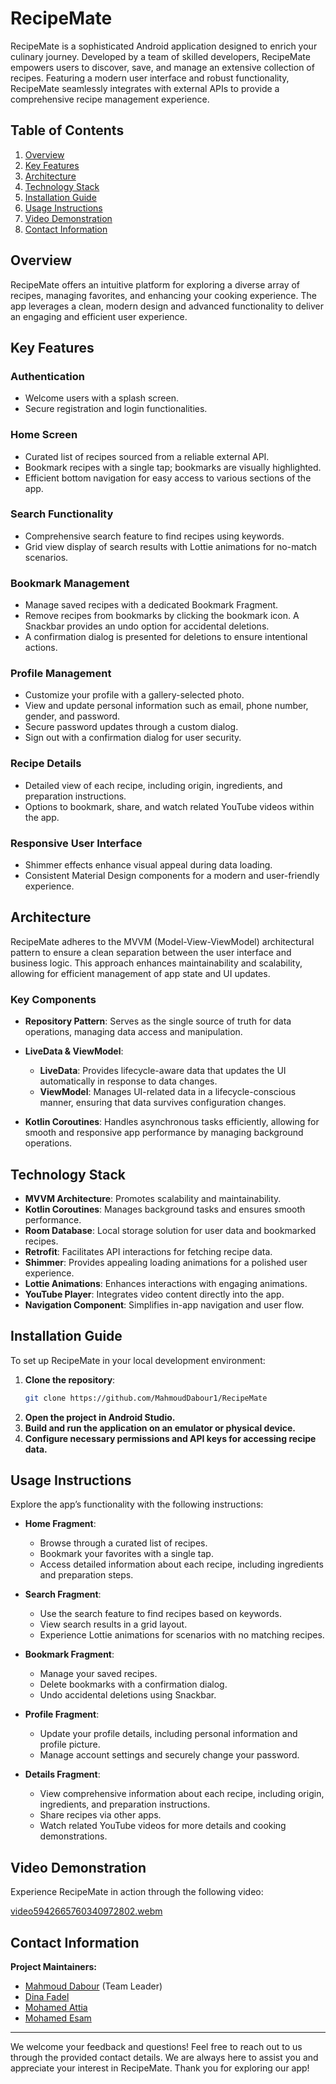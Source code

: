 # RecipeMate

RecipeMate is a sophisticated Android application designed to enrich your culinary journey. Developed by a team of skilled developers, RecipeMate empowers users to discover, save, and manage an extensive collection of recipes. Featuring a modern user interface and robust functionality, RecipeMate seamlessly integrates with external APIs to provide a comprehensive recipe management experience.

## Table of Contents

1. [Overview](#overview)
2. [Key Features](#key-features)
3. [Architecture](#architecture)
4. [Technology Stack](#technology-stack)
5. [Installation Guide](#installation-guide)
6. [Usage Instructions](#usage-instructions)
7. [Video Demonstration](#video-demonstration)
8. [Contact Information](#contact-information)

## Overview

RecipeMate offers an intuitive platform for exploring a diverse array of recipes, managing favorites, and enhancing your cooking experience. The app leverages a clean, modern design and advanced functionality to deliver an engaging and efficient user experience.

## Key Features

### Authentication

- Welcome users with a splash screen.
- Secure registration and login functionalities.

### Home Screen

- Curated list of recipes sourced from a reliable external API.
- Bookmark recipes with a single tap; bookmarks are visually highlighted.
- Efficient bottom navigation for easy access to various sections of the app.

### Search Functionality

- Comprehensive search feature to find recipes using keywords.
- Grid view display of search results with Lottie animations for no-match scenarios.

### Bookmark Management

- Manage saved recipes with a dedicated Bookmark Fragment.
- Remove recipes from bookmarks by clicking the bookmark icon. A Snackbar provides an undo option for accidental deletions.
- A confirmation dialog is presented for deletions to ensure intentional actions.

### Profile Management

- Customize your profile with a gallery-selected photo.
- View and update personal information such as email, phone number, gender, and password.
- Secure password updates through a custom dialog.
- Sign out with a confirmation dialog for user security.

### Recipe Details

- Detailed view of each recipe, including origin, ingredients, and preparation instructions.
- Options to bookmark, share, and watch related YouTube videos within the app.

### Responsive User Interface

- Shimmer effects enhance visual appeal during data loading.
- Consistent Material Design components for a modern and user-friendly experience.

## Architecture

RecipeMate adheres to the MVVM (Model-View-ViewModel) architectural pattern to ensure a clean separation between the user interface and business logic. This approach enhances maintainability and scalability, allowing for efficient management of app state and UI updates.

### Key Components

- **Repository Pattern**: Serves as the single source of truth for data operations, managing data access and manipulation.
  
- **LiveData & ViewModel**: 
  - **LiveData**: Provides lifecycle-aware data that updates the UI automatically in response to data changes.
  - **ViewModel**: Manages UI-related data in a lifecycle-conscious manner, ensuring that data survives configuration changes.
  
- **Kotlin Coroutines**: Handles asynchronous tasks efficiently, allowing for smooth and responsive app performance by managing background operations.

## Technology Stack

- **MVVM Architecture**: Promotes scalability and maintainability.
- **Kotlin Coroutines**: Manages background tasks and ensures smooth performance.
- **Room Database**: Local storage solution for user data and bookmarked recipes.
- **Retrofit**: Facilitates API interactions for fetching recipe data.
- **Shimmer**: Provides appealing loading animations for a polished user experience.
- **Lottie Animations**: Enhances interactions with engaging animations.
- **YouTube Player**: Integrates video content directly into the app.
- **Navigation Component**: Simplifies in-app navigation and user flow.

## Installation Guide

To set up RecipeMate in your local development environment:

1. **Clone the repository**:
   ```bash
   git clone https://github.com/MahmoudDabour1/RecipeMate
2. **Open the project in Android Studio.**
3. **Build and run the application on an emulator or physical device.**
4. **Configure necessary permissions and API keys for accessing recipe data.**

## Usage Instructions

Explore the app’s functionality with the following instructions:

- **Home Fragment**: 
  - Browse through a curated list of recipes.
  - Bookmark your favorites with a single tap.
  - Access detailed information about each recipe, including ingredients and preparation steps.

- **Search Fragment**: 
  - Use the search feature to find recipes based on keywords.
  - View search results in a grid layout.
  - Experience Lottie animations for scenarios with no matching recipes.

- **Bookmark Fragment**: 
  - Manage your saved recipes.
  - Delete bookmarks with a confirmation dialog.
  - Undo accidental deletions using Snackbar.

- **Profile Fragment**: 
  - Update your profile details, including personal information and profile picture.
  - Manage account settings and securely change your password.

- **Details Fragment**: 
  - View comprehensive information about each recipe, including origin, ingredients, and preparation instructions.
  - Share recipes via other apps.
  - Watch related YouTube videos for more details and cooking demonstrations.

## Video Demonstration

Experience RecipeMate in action through the following video:

[video5942665760340972802.webm](https://github.com/user-attachments/assets/f401ebd8-e325-471b-b54f-122fdcc58433)

## Contact Information

**Project Maintainers:**

- [Mahmoud Dabour](https://github.com/MahmoudDabour1) (Team Leader)
- [Dina Fadel](https://github.com/1dina)
- [Mohamed Attia](https://github.com/MohammedAttia3104)
- [Mohamed Esam](https://github.com/MoEsam2)

---

We welcome your feedback and questions! Feel free to reach out to us through the provided contact details. We are always here to assist you and appreciate your interest in RecipeMate. Thank you for exploring our app!

